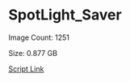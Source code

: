 # SpotLight_Saver

Image Count: 1251

Size: 0.877 GB

[Script Link](https://github.com/liuyal/Archive/blob/master/Python/Utilities/Miscellaneous/spotlight_saver.py)